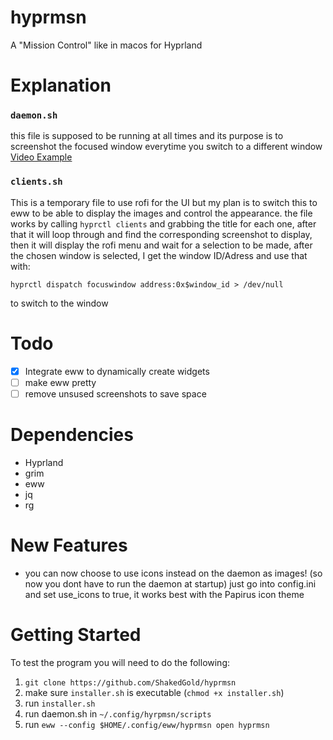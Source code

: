 # hyprmsn
A "Mission Control" like in macos for Hyprland

# Explanation
### ```daemon.sh```
this file is supposed to be running at all times and its purpose is to screenshot the focused window everytime you switch to a different window
[Video Example](https://imgur.com/a/ExP51Ms)

### ```clients.sh```
This is a temporary file to use rofi for the UI but my plan is to switch this to eww to be able to display the images and control the appearance.
the file works by calling ```hyprctl clients``` and grabbing the title for each one, after that it will loop through and find the corresponding screenshot to display, then it will display the rofi menu and wait for a selection to be made, after the chosen window is selected, I get the window ID/Adress and use that with:
```
hyprctl dispatch focuswindow address:0x$window_id > /dev/null
```
to switch to the window

# Todo
- [x] Integrate eww to dynamically create widgets
- [ ] make eww pretty
- [ ] remove unsused screenshots to save space

# Dependencies
* Hyprland
* grim
* eww
* jq
* rg

# New Features
* you can now choose to use icons instead on the daemon as images! (so now you dont have to run the daemon at startup)
  just go into config.ini and set use_icons to true, it works best with the Papirus icon theme

# Getting Started
To test the program you will need to do the following:
1. `git clone https://github.com/ShakedGold/hyprmsn`
2. make sure `installer.sh` is executable (`chmod +x installer.sh`)
3. run `installer.sh`
4. run daemon.sh in `~/.config/hyrpmsn/scripts`
5. run `eww --config $HOME/.config/eww/hyprmsn open hyprmsn`
